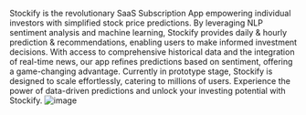 Stockify is the revolutionary SaaS Subscription App empowering individual investors with simplified stock price predictions. By leveraging NLP sentiment analysis and machine learning, Stockify provides daily & hourly prediction & recommendations, enabling users to make informed investment decisions. With access to comprehensive historical data and the integration of real-time news, our app refines predictions based on sentiment, offering a game-changing advantage. Currently in prototype stage, Stockify is designed to scale effortlessly, catering to millions of users. Experience the power of data-driven predictions and unlock your investing potential with Stockify.
![image](https://github.com/ArshadManer/Stockify_Empowering_investors/assets/122983937/585e880c-058f-44f9-9348-85863d0570c1)
